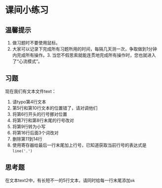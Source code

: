 # 课间小练习

## 温馨提示

1. 做习题时不要使用鼠标。
2. 大家可以记录下完成所有习题所用的时间，每隔几天测一次，争取做到1分钟内完成所有操作。3. 当您不假思索就能连贯地完成所有操作时，您也就进入了“心流模式”。

## 习题

现在我们有文本文件text：

1. 请typo第4行文本
2. 第5行和第10行文本的位置错了，请对调他们
3. 将第6行开头的行号挪对位置
4. 将第7行和第8行末尾的行号改对
5. 将第9行转为小写
6. 将第16行后面3个词改对
7. 删除第11到14行
8. 使用寄存器给最后一行末尾加上行号，已知道获取当前行号的表达式是 `line('.')`

## 思考题

在文本text2中，有长短不一的5行文本，请同时给每一行末尾添加`ok`